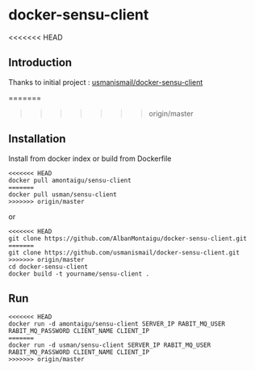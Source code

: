 # docker-sensu-client

<<<<<<< HEAD
## Introduction

Thanks to initial project : [usmanismail/docker-sensu-client](https://github.com/usmanismail/docker-sensu-client)

=======
>>>>>>> origin/master
## Installation

Install from docker index or build from Dockerfile

```
<<<<<<< HEAD
docker pull amontaigu/sensu-client
=======
docker pull usman/sensu-client
>>>>>>> origin/master
```

or

```
<<<<<<< HEAD
git clone https://github.com/AlbanMontaigu/docker-sensu-client.git
=======
git clone https://github.com/usmanismail/docker-sensu-client.git
>>>>>>> origin/master
cd docker-sensu-client
docker build -t yourname/sensu-client .
```

## Run

```
<<<<<<< HEAD
docker run -d amontaigu/sensu-client SERVER_IP RABIT_MQ_USER RABIT_MQ_PASSWORD CLIENT_NAME CLIENT_IP
=======
docker run -d usman/sensu-client SERVER_IP RABIT_MQ_USER RABIT_MQ_PASSWORD CLIENT_NAME CLIENT_IP
>>>>>>> origin/master
```

